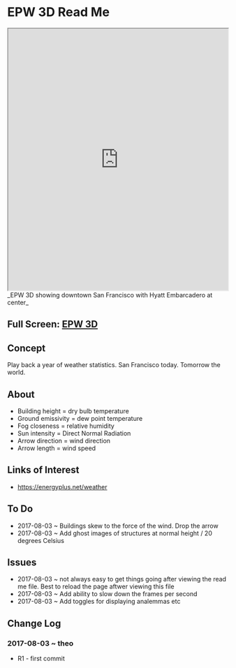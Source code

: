 <span style=display:none; >[You are now in a GitHub source code view - click this link to view Read Me file as a web page]( https://ibpsa2017.github.io/epw-3d/#README.md "View file as a web page." ) </span>


EPW 3D Read Me
====

<iframe src=https://ibpsa2017.github.io/epw-3d/index.html width=100% height=600px /* onload=this.contentWindow.controls.enableZoom=false; */ ></iframe>
_EPW 3D showing downtown San Francisco with Hyatt Embarcadero at center_
<span style="display: none" >Not visible in GitHub source code view</span>

## Full Screen: [EPW 3D ]( https://ibpsa2017.github.io/epw-3d/index.html )


## Concept

Play back a year of weather statistics. San Francisco today. Tomorrow the world.


## About

* Building height = dry bulb temperature
* Ground emissivity = dew point temperature
* Fog closeness = relative humidity
* Sun intensity = Direct Normal Radiation
* Arrow direction = wind direction
* Arrow length = wind speed

## Links of Interest

* https://energyplus.net/weather


## To Do

* 2017-08-03 ~ Buildings skew to the force of the wind. Drop the arrow
* 2017-08-03 ~ Add ghost images of structures at normal height / 20 degrees Celsius

## Issues

* 2017-08-03 ~ not always easy to get things going after viewing the read me file. Best to reload the page aftwer viewing this file
* 2017-08-03 ~ Add ability to slow down the frames per second
* 2017-08-03 ~ Add toggles for displaying analemmas etc


## Change Log

### 2017-08-03 ~ theo

* R1 - first commit
